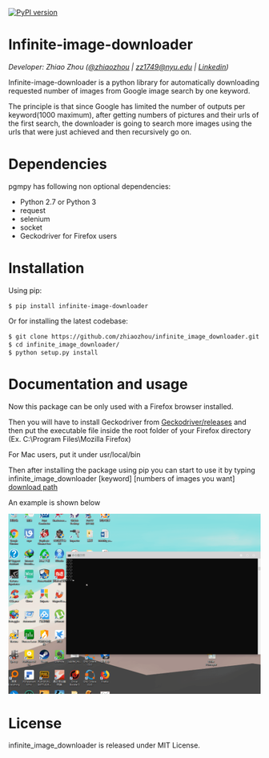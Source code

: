 [![PyPI version](https://badge.fury.io/py/infinite-image-downloader.svg)](https://badge.fury.io/py/infinite-image-downloader)

Infinite-image-downloader
=====
_Developer: Zhiao Zhou ([@zhiaozhou](https://github.com/zhiaozhou) | <zz1749@nyu.edu> | [Linkedin](https://www.linkedin.com/in/zhiaozhou/))_ 

Infinite-image-downloader is a python library for automatically downloading requested number of images from Google image search by one keyword.

The principle is that since Google has limited the number of outputs per keyword(1000 maximum), after getting numbers of pictures and their urls of the first search, the downloader is going to search more images using the urls that were just achieved and then recursively go on.

Dependencies
=============
pgmpy has following non optional dependencies:
- Python 2.7 or Python 3
- request 
- selenium 
- socket
- Geckodriver for Firefox users

Installation
=============
Using pip:
```
$ pip install infinite-image-downloader
```

Or for installing the latest codebase:
```
$ git clone https://github.com/zhiaozhou/infinite_image_downloader.git
$ cd infinite_image_downloader/
$ python setup.py install
```

Documentation and usage
=======================

Now this package can be only used with a Firefox browser installed.

Then you will have to install Geckodriver from [Geckodriver/releases](https://github.com/mozilla/geckodriver/releases) and then put the executable file inside the root folder of your Firefox directory (Ex. C:\Program Files\Mozilla Firefox\)

For Mac users, put it under usr/local/bin

Then after installing the package using pip
you can start to use it by typing infinite_image_downloader [keyword] [numbers of images you want] [download path](optional)

An example is shown below

![example](example.gif)

License
=======
infinite_image_downloader is released under MIT License.
